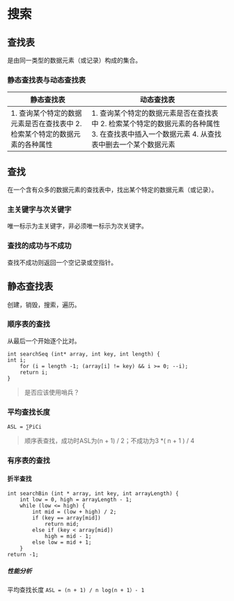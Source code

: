 # 搜索
## 查找表
是由同一类型的数据元素（或记录）构成的集合。

### 静态查找表与动态查找表

| 静态查找表 | 动态查找表 |
| --- | --- |
| 1\. 查询某个特定的数据元素是否在查找表中 2\. 检索某个特定的数据元素的各种属性 | 1\. 查询某个特定的数据元素是否在查找表中 2\. 检索某个特定的数据元素的各种属性 3\. 在查找表中插入一个数据元素 4\. 从查找表中删去一个某个数据元素|

## 查找
在一个含有众多的数据元素的查找表中，找出某个特定的数据元素（或记录）。
### 主关键字与次关键字
唯一标示为主关键字，非必须唯一标示为次关键字。
### 查找的成功与不成功
查找不成功则返回一个空记录或空指针。

## 静态查找表
创建，销毁，搜索，遍历。
### 顺序表的查找
从最后一个开始逐个比对。

```
int searchSeq (int* array, int key, int length) {
int i;
    for (i = length -1; (array[i] != key) && i >= 0; --i);
    return i;
}
```

> 是否应该使用哨兵？

### 平均查找长度
`ASL = ∑PiCi`

> 顺序表查找，成功时ASL为(n + 1) / 2；不成功为3 *( n + 1 ) / 4

### 有序表的查找
#### 折半查找

```
int searchBin (int * array, int key, int arrayLength) {
    int low = 0, high = arrayLength - 1;
    while (low <= high) {
        int mid = (low + high) / 2;
        if (key == array[mid])
            return mid;
        else if (key < array[mid])
            high = mid - 1;
        else low = mid + 1;
    }
return -1;
```

##### 性能分析
平均查找长度
`ASL = (n + 1) / n log(n + 1）- 1`






